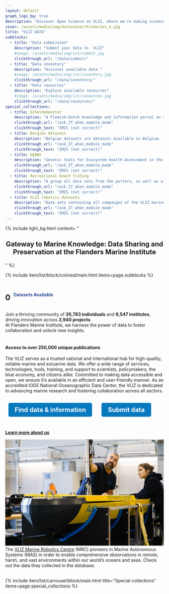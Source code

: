 ```yaml
---
layout: default
graph_logo_bg: true
description: "Discover Open Science at VLIZ, where we're making science more efficient, reliable, and transparent. Learn about our mission, values, and core principles. Join us in our journey!"
cover: /assets/media/img/datacenter/Fisheries_4.jpg
title: "VLIZ DATA"
subblocks:
  - title: "Data submission"
    description: "Submit your data to  VLIZ"
    #image: /assets/media/img/ist/submit.jpg
    clickthrough_url: "/data/submit/"
  - title: "Data inventory"
    description: "Discover available data "
    #image: /assets/media/img/ist/inventory.jpg
    clickthrough_url: "/data/inventory/"
  - title: "Data resources"
    description: "Explore available resources"
    #image: /assets/media/img/ist/resources.jpg
    clickthrough_url: "/data/resources/"
special_collections:
  - title: Scheldemonitor
    description: "A Flemish-Dutch knowledge and information portal on research and monitoring in the Scheldt estuary."
    clickthrough_url: "/ask_IT_when_module_made"
    clickthrough_text: "IMIS (not correct)"
  - title: Belgian datasets
    description: "Belgian datasets are datasets available in Belgium. These datasets have a substantive geographical scope that covers Belgium but also beyond."
    clickthrough_url: "/ask_IT_when_module_made"
    clickthrough_text: "IMIS (not correct)"
  - title: GEANS
    description: "Genetic tools for Ecosystem health Assessment in the North Sea region"
    clickthrough_url: "/ask_IT_when_module_made"
    clickthrough_text: "IMIS (not correct)"
  - title: Recreational beach fishing
    description: "A group all data sets from the porters, as well as other data sets related to recreational beach fishing"
    clickthrough_url: "/ask_IT_when_module_made"
    clickthrough_text: "IMIS (not correct)"
  - title: VLIZ robotics datasets 
    description: "Data sets containing all campaigns of the VLIZ marine robotics team"
    clickthrough_url: "/ask_IT_when_module_made"
    clickthrough_text: "IMIS (not correct)"
---
```


{% include light_bg.html content=
"<h2 style='text-align: center !important;'>Gateway to Marine Knowledge: Data Sharing and Preservation at the Flanders Marine Institute

</h2>

<p>
  
</p>
"
%}

{% include item/list/block/colored/main.html items=page.subblocks %}

  <div class="counter-container" style="display: flex; align-items: center;margin-bottom: 10px;">
    <h1 id="counter" style="font-size:48px;margin-right: 10px;font-size: 24px;">0</h1>
    <span style="color: #354d9b;"><strong>Datasets Available</strong></span>
  </div>

   <p>Join a thriving community of <strong>26,783 individuals</strong> and <strong>9,547 institutes</strong>, driving innovation across <strong>3,940 projects</strong>. 
   <br>At Flanders Marine Institute, we harness the power of data to foster collaboration and unlock new insights. 
         <br>
         <br>
         </p>
<div class="row">
    <div class="col-md-6">
        <h4>Access to over 250,000 unique publications</h4>
The VLIZ serves as a trusted national and international hub for high-quality, reliable marine and estuarine data. We offer a wide range of services, technologies, tools, training, and support to scientists, policymakers, the blue economy, and citizens alike. Committed to making data accessible and open, we ensure it’s available in an efficient and user-friendly manner. As an accredited IODE National Oceanographic Data Center, the VLIZ is dedicated to advancing marine research and fostering collaboration across all sectors.
        <br>
        <style>
            .button {
                display: inline-block;
                padding: 10px 20px; /* Reduced padding */
                margin: 10px;
                font-size: 20px; /* Reduced font size */
                text-align: center;
                text-decoration: none;
                color: white;
                background-color: #0779bf; /* Button color */
                border-radius: 5px;
                transition: background-color 0.3s;
            }
            .button:hover {
                background-color: #0056b3; /* Darker button color on hover */
                color: white;
            }
        </style>
      <div style="display: flex; gap: 10px; margin-top: 20px;">
          <a href="/search" class="button"><strong>Find data & information</strong></a>
          <a href="/submit" class="button"><strong>Submit data</strong></a>
      </div>
      <br>
        <p><a href="/about"><strong>Learn more about us</strong></a></p>

</div>
  <div class="col-md-6">
    <img src="assets/media/img/datacenter/robots.jpg">
      The <a href="https://www.vliz.be/nl/wat-we-doen/aanbod-infrastructuur/robotica">VLIZ Marine Robotics Centre</a> (MRC) pioneers in Marine Autonomous Systems (MAS) in order to enable comprehensive observations in remote, harsh, and vast environments within our world’s oceans and seas. Check out the data they collected in the database.
      <br>
      <br>
  </div>
</div>

{% include item/list/carrousel/block/main.html
    title="Special collections"
    items=page.special_collections
%}
 <script>
    function startCounting(targetNumber, duration, elementId) {
        const counterDisplay = document.getElementById(elementId);
        let count = 0; // Start from 0
        const incrementTime = Math.floor(duration / targetNumber); // Time for each increment

        const interval = setInterval(() => {
            if (count < targetNumber) {
                let increment = Math.max(1, Math.floor((targetNumber - count) / 125)); // Decrease increment as count approaches target
                count += increment;
                counterDisplay.textContent = count; // Update the display
            } else {
                clearInterval(interval); // Stop the counting when reaching the target
            }
        }, incrementTime);     
    }

    async function fetchDataAndStartCounting() {
        const modules = ['person', 'institute', 'dataset', 'project', 'ref'];
        const elements = {
            person: 'person-counter',
            institute: 'institute-counter',
            dataset: 'dataset-counter',
            project: 'project-counter',
            ref: 'ref-counter'
        };
        const defaultValues = {
            person: 26783,
            institute: 9547,
            dataset: 5836,
            project: 3940,
            ref: 250000
        };

        try {
            for (const module of modules) {
                const response = await fetch(`https://vliz.be/nl/imis?show=jsonportal&module=${module}&cnt=1&ext=1`);
                const data = await response.json();
                const value = data.cnt || defaultValues[module];
                startCounting(value, 2000, elements[module]);
            }
        } catch (error) {
            console.error('Error fetching data:', error);
            modules.forEach(module => {
                startCounting(defaultValues[module], 2000, elements[module]);
            });
        }
    }

    // Call the function to start counting when the whole document is loaded
    document.addEventListener('DOMContentLoaded', () => {
        fetchDataAndStartCounting(); // Fetch data and start counting
    });
</script>
